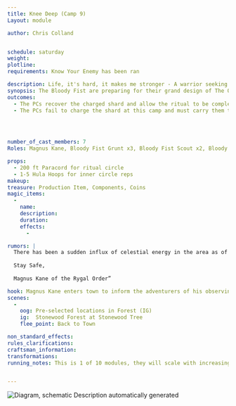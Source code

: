 ```yaml
---
title: Knee Deep (Camp 9)
Layout: module

author: Chris Colland


schedule: saturday  
weight: 
plotline: 
requirements: Know Your Enemy has been ran

description: Life, it's hard, it makes me stronger - A warrior seeking victory - I'll push it 'til the end, push it! The Bomb Shards have to be charged and the Bloody Fist are doing so but stopping these rituals wont be as easy as originally thought….
synopsis: The Bloody Fist are preparing for their grand design of The Orcamedes Special to come to fruition. There are 10 sites of Stonewood Trees they need to use a small portion of the latent energy store in the Stonewood Tree to charge the Bomb Shards. This ritual is very dangerous and normally requires someone to bleed or die to complete it. The PCs will have to figure out how to navigate the differences of Formal Magic rituals and the more primitive and unknown “formal” magics of the Bloody Fist.
outcomes:
  - The PCs recover the charged shard and allow the ritual to be completed  
  - The PCs fail to charge the shard at this camp and must carry them to another site and pray you can charge multiple at once

 


number_of_cast_members: 7
Roles: Magnus Kane, Bloody Fist Grunt x3, Bloody Fist Scout x2, Bloody Fist Shaman

props: 
  - 200 ft Paracord for ritual circle
  - 1-5 Hula Hoops for inner circle reps
makeup: 
treasure: Production Item, Components, Coins
magic_items:
  - 
    name: 
    description:  
    duration: 
    effects: 
      - 

rumors: | 
  There has been a sudden influx of celestial energy in the area as of the last few days. I am uncertain of what these energies are yet but I shall investigate them . It could be something with the Leylines but it feels more tied to the land with celestial energy, very concerning for me as a Celestial Formalist. I shall return with what I find out at the market gathering upcoming.
  
  Stay Safe,
  
  Magnus Kane of the Rygal Order”

hook: Magnus Kane enters town to inform the adventurers of his observing of a ritual site setup on his patrols and how he thinks these sites will be utilized with the Bomb.
scenes: 
  - 
    oog: Pre-selected locations in Forest (IG)
    ig:  Stonewood Forest at Stonewood Tree
    flee_point: Back to Town

non_standard_effects: 
rules_clarifications: 
craftsman_information: 
transformations: 
running_notes: This is 1 of 10 modules, they will scale with increasing difficulty in terms of what they will fight but more importantly HOW they will fight. Each camp will have a ritual diagram with where the caster circles are and where the focus needs to stand. If the casters are hit EVERYONE in the circle suffers and takes a large hit of Arcane damage. The battles here will be very precise and thought provoking on how to approach the attack because the Bloody Fist will not leave the larger ritual circle to fight, they will force the fight inside the Ritual circle. People can enter and leave as they want since it is a “primal” circle of power “drawn” into the ground and not an official Circle of Power but the Bomb Shards can only leave the Ritual once charged. The rituals will have more casters as the modules go on and more Bloody Fist to defeat thus making the overall battle harder on a tactical approach, the cards will be the same but it will be more target that can be hit and cause the Ritual Circle wide “backlash” Magnus will accompany the PCs on the first module and explain how he thinks the ritual works so they players have a clue of how to handle the series of modules. Magnus will stay back and let them handle the fighting as this is just him observing and escorting newer and mid-level adventurers to this task. This Module will just have Grunts and Scouts fighting the PCs with one Shaman “casting” the ritual.


---
```




 













 



 



















![Diagram, schematic  Description automatically generated](file:///C:/Users/deadk/AppData/Local/Packages/oice_16_974fa576_32c1d314_108a/AC/Temp/msohtmlclip1/01/clip_image002.png)